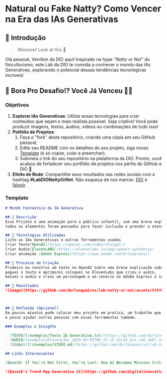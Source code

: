 # Natural ou Fake Natty? Como Vencer na Era das IAs Generativas

## 🚀 Introdução

> Woooow! Look at this 👀

Olá pessoal, Venilton da DIO aqui! Inspirado na hype _"Natty or Not"_ do fisiculturismo, este Lab da DIO te convida a conhecer o mundo das IAs Generativas, explorando o potencial dessas tendências tecnológicas incríveis!

## 🎯 Bora Pro Desafio!? Você Já Venceu 💪🤓

### Objetivos

1. **Explorar IAs Generativas**: Utilize essas tecnologias para criar conteúdos que sejam o mais realista possível. Seja criativo! Você pode produzir imagens, textos, áudios, vídeos ou combinações de tudo isso!
1. **Potfólio de Projetos**:
    1. Faça o "fork" deste repositório, criando uma cópia em seu GitHub pessoal;
    2. Edite seu README com os detalhes do seu projeto, siga nosso [Template](#template) (é só copiar, colar e preencher);
    3. Submeta o link do seu repositório na plataforma da DIO. Pronto, você acabou de fortalecer seu portfólio de projetos nos perfis do GitHub e DIO 🚀
1. **Efeito de Rede**: Compartilhe seus resultados nas redes sociais com a hashtag **#LabDIONattyOrNot**. Não esqueça de nos marcar: [DIO](https://www.linkedin.com/school/dio-makethechange) e [falvojr](https://www.linkedin.com/in/falvojr).

### Template

```markdown
# Mundo Fantastico da IA Generativa

## 📒 Descrição
Esse Projeto é uma animação para o público infantil, com uma breve explicação sobre IA Generativa,
todos os elementos foram pensados para fazer inclusão e prender a atenção da criança.

## 🤖 Tecnologias Utilizadas
Liste as IAs Generativas e outras ferramentas usadas
Criar Texto[OpenAI](https://openai.com/index/chatgpt/)
Criar Audio[ElevenLABS](https://elevenlabs.io/app/speech-synthesis)
Criar animação [Adobe Express](https://www.adobe.com/br/express/)

## 🧐 Processo de Criação
Primeiro eu construi um texto no OpenAI sobre uma breve explicação sobre IA Generativa com linguagem infantil,
peguei o texto e aprimorei coloquei no ElevenLabs que criou o audio,
baixei o audio e criei um personagem e um cenario no Adobe Express e inclui o audio.

## 🚀 Resultados
![image](https://github.com/darlonqueiroz/lab-natty-or-not/assets/57970580/f487cc41-ba93-4071-83ea-2ff0ad680bfd)



## 💭 Reflexão (Opcional)
Em poucos minutos pode colocar meu projeto em pratica, um trabalho que levaria semanas,
e posso ajudar outras pessoas com essas ferramentas também.

### Exemplos e Insigths

- [TEXTO]([exemplos/Texto IA Generativa.txt](https://github.com/darlonqueiroz/lab-natty-or-not/blob/main/exemplos/Texto%20IA%20Generativa.txt))
- [AUDIO](exemplos/ElevenLabs_2024-06-05T00_52_15_Sarah_pre_s56_sb87_se0_b_m2.mp3)
- [Vídeo)]([/exemplos/VIDEO.md](https://github.com/darlonqueiroz/lab-natty-or-not/blob/main/exemplos/Video%20Ia%20Generativa.mp4))

## Links Interessantes

[Base10: If You’re Not First, You’re Last: How AI Becomes Mission Critical](https://base10.vc/post/generative-ai-mission-critical/)

![Base10's Trend Map Generative AI](https://github.com/digitalinnovationone/lab-natty-or-not/assets/730492/f4df26e8-f8f7-4419-8252-c69d73ea930c)
